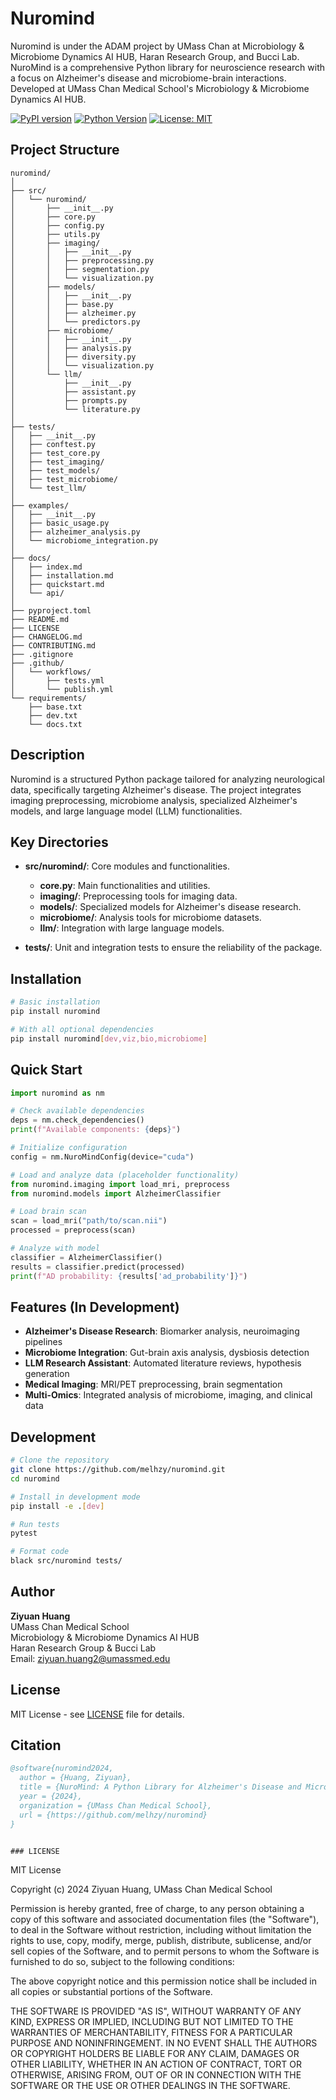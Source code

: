 # Nuromind

Nuromind is under the ADAM project by UMass Chan at Microbiology & Microbiome Dynamics AI HUB, Haran Research Group, and Bucci Lab. NuroMind is a comprehensive Python library for neuroscience research with a focus on Alzheimer's disease and microbiome-brain interactions. Developed at UMass Chan Medical School's Microbiology & Microbiome Dynamics AI HUB.

[![PyPI version](https://badge.fury.io/py/nuromind.svg)](https://badge.fury.io/py/nuromind)
[![Python Version](https://img.shields.io/pypi/pyversions/nuromind.svg)](https://pypi.org/project/nuromind/)
[![License: MIT](https://img.shields.io/badge/License-MIT-yellow.svg)](https://opensource.org/licenses/MIT)

## Project Structure

```
nuromind/
│
├── src/
│   └── nuromind/
│       ├── __init__.py
│       ├── core.py
│       ├── config.py
│       ├── utils.py
│       ├── imaging/
│       │   ├── __init__.py
│       │   ├── preprocessing.py
│       │   ├── segmentation.py
│       │   └── visualization.py
│       ├── models/
│       │   ├── __init__.py
│       │   ├── base.py
│       │   ├── alzheimer.py
│       │   └── predictors.py
│       ├── microbiome/
│       │   ├── __init__.py
│       │   ├── analysis.py
│       │   ├── diversity.py
│       │   └── visualization.py
│       └── llm/
│           ├── __init__.py
│           ├── assistant.py
│           ├── prompts.py
│           └── literature.py
│
├── tests/
│   ├── __init__.py
│   ├── conftest.py
│   ├── test_core.py
│   ├── test_imaging/
│   ├── test_models/
│   ├── test_microbiome/
│   └── test_llm/
│
├── examples/
│   ├── __init__.py
│   ├── basic_usage.py
│   ├── alzheimer_analysis.py
│   └── microbiome_integration.py
│
├── docs/
│   ├── index.md
│   ├── installation.md
│   ├── quickstart.md
│   └── api/
│
├── pyproject.toml
├── README.md
├── LICENSE
├── CHANGELOG.md
├── CONTRIBUTING.md
├── .gitignore
├── .github/
│   └── workflows/
│       ├── tests.yml
│       └── publish.yml
└── requirements/
    ├── base.txt
    ├── dev.txt
    └── docs.txt
```

## Description

Nuromind is a structured Python package tailored for analyzing neurological data, specifically targeting Alzheimer's disease. The project integrates imaging preprocessing, microbiome analysis, specialized Alzheimer's models, and large language model (LLM) functionalities.

## Key Directories

* **src/nuromind/**: Core modules and functionalities.

  * **core.py**: Main functionalities and utilities.
  * **imaging/**: Preprocessing tools for imaging data.
  * **models/**: Specialized models for Alzheimer's disease research.
  * **microbiome/**: Analysis tools for microbiome datasets.
  * **llm/**: Integration with large language models.

* **tests/**: Unit and integration tests to ensure the reliability of the package.

## Installation

```bash
# Basic installation
pip install nuromind

# With all optional dependencies
pip install nuromind[dev,viz,bio,microbiome]
```

## Quick Start

```python
import nuromind as nm

# Check available dependencies
deps = nm.check_dependencies()
print(f"Available components: {deps}")

# Initialize configuration
config = nm.NuroMindConfig(device="cuda")

# Load and analyze data (placeholder functionality)
from nuromind.imaging import load_mri, preprocess
from nuromind.models import AlzheimerClassifier

# Load brain scan
scan = load_mri("path/to/scan.nii")
processed = preprocess(scan)

# Analyze with model
classifier = AlzheimerClassifier()
results = classifier.predict(processed)
print(f"AD probability: {results['ad_probability']}")
```

## Features (In Development)

- **Alzheimer's Disease Research**: Biomarker analysis, neuroimaging pipelines
- **Microbiome Integration**: Gut-brain axis analysis, dysbiosis detection
- **LLM Research Assistant**: Automated literature reviews, hypothesis generation
- **Medical Imaging**: MRI/PET preprocessing, brain segmentation
- **Multi-Omics**: Integrated analysis of microbiome, imaging, and clinical data

## Development

```bash
# Clone the repository
git clone https://github.com/melhzy/nuromind.git
cd nuromind

# Install in development mode
pip install -e .[dev]

# Run tests
pytest

# Format code
black src/nuromind tests/
```

## Author

**Ziyuan Huang**  
UMass Chan Medical School  
Microbiology & Microbiome Dynamics AI HUB  
Haran Research Group & Bucci Lab  
Email: ziyuan.huang2@umassmed.edu

## License

MIT License - see [LICENSE](LICENSE) file for details.

## Citation

```bibtex
@software{nuromind2024,
  author = {Huang, Ziyuan},
  title = {NuroMind: A Python Library for Alzheimer's Disease and Microbiome Research},
  year = {2024},
  organization = {UMass Chan Medical School},
  url = {https://github.com/melhzy/nuromind}
}
```
```

### LICENSE
```
MIT License

Copyright (c) 2024 Ziyuan Huang, UMass Chan Medical School

Permission is hereby granted, free of charge, to any person obtaining a copy
of this software and associated documentation files (the "Software"), to deal
in the Software without restriction, including without limitation the rights
to use, copy, modify, merge, publish, distribute, sublicense, and/or sell
copies of the Software, and to permit persons to whom the Software is
furnished to do so, subject to the following conditions:

The above copyright notice and this permission notice shall be included in all
copies or substantial portions of the Software.

THE SOFTWARE IS PROVIDED "AS IS", WITHOUT WARRANTY OF ANY KIND, EXPRESS OR
IMPLIED, INCLUDING BUT NOT LIMITED TO THE WARRANTIES OF MERCHANTABILITY,
FITNESS FOR A PARTICULAR PURPOSE AND NONINFRINGEMENT. IN NO EVENT SHALL THE
AUTHORS OR COPYRIGHT HOLDERS BE LIABLE FOR ANY CLAIM, DAMAGES OR OTHER
LIABILITY, WHETHER IN AN ACTION OF CONTRACT, TORT OR OTHERWISE, ARISING FROM,
OUT OF OR IN CONNECTION WITH THE SOFTWARE OR THE USE OR OTHER DEALINGS IN THE
SOFTWARE.
```
